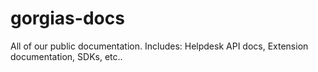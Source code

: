 # gorgias-docs
All of our public documentation. Includes: Helpdesk API docs, Extension documentation, SDKs, etc..
